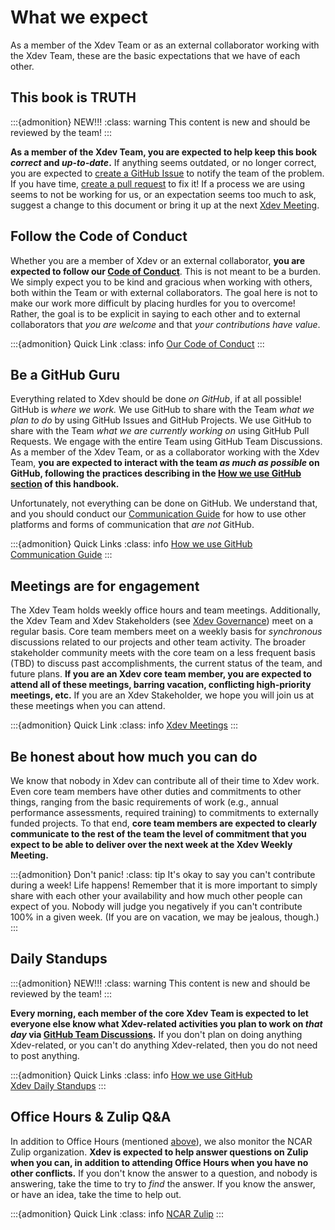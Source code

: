 # What we expect

As a member of the Xdev Team or as an external collaborator working with the Xdev Team, these are the basic expectations that we have of each other.

## This book is TRUTH

:::{admonition} NEW!!!
:class: warning
This content is new and should be reviewed by the team!
:::

**As a member of the Xdev Team, you are expected to help keep this book *correct* and *up-to-date*.**  If anything seems outdated, or no longer correct, you are expected to [create a GitHub Issue](https://github.com/ncar-xdev/ncar-xdev.github.io/issues/new) to notify the team of the problem.  If you have time, [create a pull request](https://github.com/ncar-xdev/ncar-xdev.github.io/compare) to fix it!  If a process we are using seems to not be working for us, or an expectation seems too much to ask, suggest a change to this document or bring it up at the next [Xdev Meeting](#meetings-are-for-engagement).

## Follow the Code of Conduct

Whether you are a member of Xdev or an external collaborator, **you are expected to follow our [Code of Conduct](../CODEOFCONDUCT)**.  This is not meant to be a burden.  We simply expect you to be kind and gracious when working with others, both within the Team or with external collaborators.  The goal here is not to make our work more difficult by placing hurdles for you to overcome!  Rather, the goal is to be explicit in saying to each other and to external collaborators that *you are welcome* and that *your contributions have value*.

:::{admonition} Quick Link
:class: info
[Our Code of Conduct](../CODEOFCONDUCT)
:::

## Be a GitHub Guru

Everything related to Xdev should be done *on GitHub*, if at all possible!  GitHub is *where we work.*  We use GitHub to share with the Team *what we plan to do* by using GitHub Issues and GitHub Projects.  We use GitHub to share with the Team *what we are currently working on* using GitHub Pull Requests.  We engage with the entire Team using GitHub Team Discussions.  As a member of the Xdev Team, or as a collaborator working with the Xdev Team, **you are expected to interact with the team *as much as possible* on GitHub, following the practices describing in the [How we use GitHub section](github) of this handbook.**

Unfortunately, not everything can be done on GitHub.  We understand that, and you should conduct our [Communication Guide](communicating) for how to use other platforms and forms of communication that *are not* GitHub.

:::{admonition} Quick Links
:class: info
[How we use GitHub](github) <br>
[Communication Guide](communicating)
:::

## Meetings are for engagement

The Xdev Team holds weekly office hours and team meetings.  Additionally, the Xdev Team and Xdev Stakeholders (see [Xdev Governance](../about/xdev#governance)) meet on a regular basis.  Core team members meet on a weekly basis for *synchronous* discussions related to our projects and other team activity.  The broader stakeholder community meets with the core team on a less frequent basis (TBD) to discuss past accomplishments, the current status of the team, and future plans.  **If you are an Xdev core team member, you are expected to attend all of these meetings, barring vacation, conflicting high-priority meetings, etc.**  If you are an Xdev Stakeholder, we hope you will join us at these meetings when you can attend.

:::{admonition} Quick Link
:class: info
[Xdev Meetings](meetings)
:::

## Be honest about how much you can do

We know that nobody in Xdev can contribute all of their time to Xdev work.  Even core team members have other duties and commitments to other things, ranging from the basic requirements of work (e.g., annual performance assessments, required training) to commitments to externally funded projects.  To that end, **core team members are expected to clearly communicate to the rest of the team the level of commitment that you expect to be able to deliver over the next week at the Xdev Weekly Meeting.**

:::{admonition} Don't panic!
:class: tip
It's okay to say you can't contribute during a week!  Life happens!  Remember that it is more important to simply share with each other your availability and how much other people can expect of you.  Nobody will judge you negatively if you can't contribute 100% in a given week.  (If you are on vacation, we may be jealous, though.)
:::

## Daily Standups

:::{admonition} NEW!!!
:class: warning
This content is new and should be reviewed by the team!
:::

**Every morning, each member of the core Xdev Team is expected to let everyone else know what Xdev-related activities you plan to work on *that day* via [GitHub Team Discussions](https://github.com/orgs/ncar-xdev/teams/all/discussions/1).**  If you don't plan on doing anything Xdev-related, or you can't do anything Xdev-related, then you do not need to post anything.

:::{admonition} Quick Links
:class: info
[How we use GitHub](github)<br>
[Xdev Daily Standups](https://github.com/orgs/ncar-xdev/teams/all/discussions/1)
:::

## Office Hours & Zulip Q&A

In addition to Office Hours (mentioned [above](#meetings-are-for-engagement)), we also monitor the NCAR Zulip organization.  **Xdev is expected to help answer questions on Zulip when you can, in addition to attending Office Hours when you have no other conflicts.**  If you don't know the answer to a question, and nobody is answering, take the time to try to *find* the answer.  If you know the answer, or have an idea, take the time to help out.

:::{admonition} Quick Link
:class: info
[NCAR Zulip](https://zulip.ucar.edu)
:::
